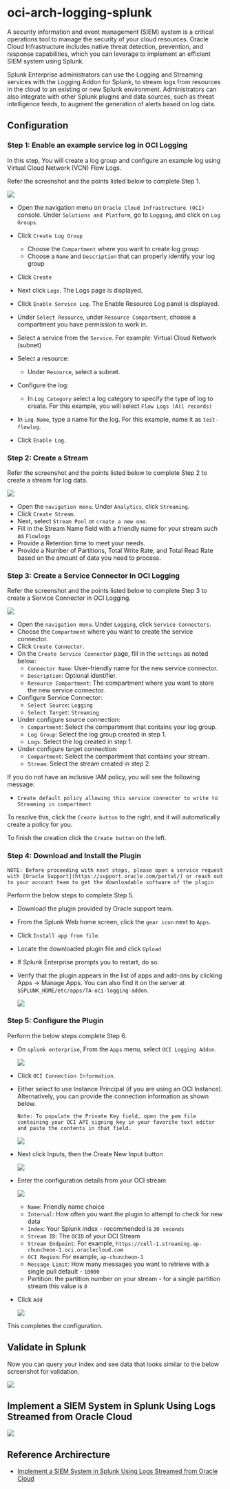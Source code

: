 # oci-arch-logging-splunk

A security information and event management (SIEM) system is a critical operations tool to manage the security of your cloud resources. Oracle Cloud Infrastructure includes native threat detection, prevention, and response capabilities, which you can leverage to implement an efficient SIEM system using Splunk.

Splunk Enterprise administrators can use the Logging and Streaming services with the Logging Addon for Splunk, to stream logs from resources in the cloud to an existing or new Splunk environment. Administrators can also integrate with other Splunk plugins and data sources, such as threat intelligence feeds, to augment the generation of alerts based on log data.

## Configuration

### Step 1: Enable an example service log in OCI Logging

In this step, You will create a log group and configure an example log using Virtual Cloud Network (VCN) Flow Logs.

Refer the screenshot and the points listed below to complete Step 1.

![](./images/picture1.png)


*   Open the navigation menu on `Oracle Cloud Infrastructure (OCI)` console. Under `Solutions and Platform`, go to `Logging`, and click on `Log Groups`.

*	Click `Create Log Group`

    - Choose the `Compartment` where you want to create log group
    - Choose a `Name` and `Description` that can properly identify your log group

*	Click `Create`

*   Next click `Logs`. The Logs page is displayed.

*	Click `Enable Service Log`. The Enable Resource Log panel is displayed.

*	Under `Select Resource`, under `Resource Compartment`, choose a compartment you have permission to work in.

*	Select a service from the `Service`. For example: Virtual Cloud Network (subnet)

*	Select a resource:
    - Under `Resource`, select a subnet.

*	Configure the log:

    - In `Log Category` select a log category to specify the type of log to create. For this example, you will select `Flow Logs (All records)`

*	In `Log Name`, type a name for the log. For this example, name it as `test-flowlog`.

*	Click `Enable Log`.

### Step 2: Create a Stream

Refer the screenshot and the points listed below to complete Step 2 to create a stream for log data.


![](./images/picture2.png)


*	Open the `navigation menu`. Under `Analytics`, click `Streaming`.
*	Click `Create Stream`.
*	Next, select `Stream Pool` or `create a new one`.
*	Fill in the Stream Name field with a friendly name for your stream such as `Flowlogs`
*	Provide a Retention time to meet your needs.
*	Provide a Number of Partitions, Total Write Rate, and Total Read Rate based on the amount of data you need to process.


### Step 3: Create a Service Connector in OCI Logging

Refer the screenshot and the points listed below to complete Step 3 to create a Service Connector in OCI Logging.


![](./images/picture3.png)


*	Open the `navigation menu`. Under `Logging`, click `Service Connectors`.
*	Choose the `Compartment` where you want to create the service connector.
*	Click `Create Connector`.
*	On the `Create Service Connector` page, fill in the `settings` as noted below:
    - `Connector Name`: User-friendly name for the new service connector.
    - `Description`: Optional identifier.
    - `Resource Compartment`: The compartment where you want to store the new service connector.
*   Configure Service Connector:
    - `Select Source`: `Logging` 
    - `Select Target`: `Streaming`
*   Under configure source connection:
	- `Compartment`: Select the compartment that contains your log group.
    - `Log Group`: Select the log group created in step 1.
    - `Logs`: Select the log created in step 1.
*   Under configure target connection:
	- `Compartment`: Select the compartment that contains your stream.
    - `Stream`: Select the stream created in step 2.

If you do not have an inclusive IAM policy, you will see the following message:
-   `Create default policy allowing this service connector to write to Streaming in compartment`

To resolve this, click the `Create button` to the right, and it will automatically create a policy for you.

To finish the creation click the `Create button` on the left.

### Step 4: Download and Install the Plugin

`NOTE: Before proceeding with next steps, please open a service request with [Oracle Support](https://support.oracle.com/portal/) or reach out to your account team to get the downloadable software of the plugin`

Perform the below steps to complete Step 5.

*	Download the plugin provided by Oracle support team.
*	From the Splunk Web home screen, click the `gear icon` next to `Apps`.
*	Click `Install app from file`.
*	Locate the downloaded plugin file and click `Upload`
*	If Splunk Enterprise prompts you to restart, do so.
*	Verify that the plugin appears in the list of apps and add-ons by clicking Apps -> Manage Apps. You can also find it  on the server at `$SPLUNK_HOME/etc/apps/TA-oci-logging-addon`.

    ![](./images/picture8.png)

### Step 5: Configure the Plugin

Perform the below steps complete Step 6.

*	On `splunk enterprise`, From the `Apps` menu, select `OCI Logging Addon`.

    ![](./images/picture9.png)

*	Click `OCI Connection Information`.

*   Either select to use Instance Principal (if you are using an OCI Instance). Alternatively, you can provide the connection information as shown below. 

    ```Note: To populate the Private Key field, open the pem file containing your OCI API signing key in your favorite text editor and paste the contents in that field.```

    ![](./images/picture10.png)

*	Next click Inputs, then the Create New Input button

    ![](./images/picture11.png)

*	Enter the configuration details from your OCI stream

    ![](./images/picture12.png)

    - `Name`: Friendly name choice
    - `Interval`: How often you want the plugin to attempt to check for new data
    - `Index`: Your Splunk index - recommended is `30 seconds`
    - `Stream ID`: The `OCID` of your OCI Stream
    - `Stream Endpoint`: For example, `https://cell-1.streaming.ap-chuncheon-1.oci.oraclecloud.com`
    - `OCI Region`: For example, `ap-chuncheon-1`
    - `Message Limit`: How many messages you want to retrieve with a single pull default - `10000`
    - Partition: the partition number on your stream - for a single partition stream this value is `0`

*   Click `Add`

    ![](./images/picture13.png)

This completes the configuration.

## Validate in Splunk

Now you can query your index and see data that looks similar to the below screenshot for validation.

   ![](./images/pic.png)

## Implement a SIEM System in Splunk Using Logs Streamed from Oracle Cloud

![](./images/siem-logging-oci.png)


## Reference Archirecture

- [Implement a SIEM System in Splunk Using Logs Streamed from Oracle Cloud](https://docs.oracle.com/en/solutions/logs-stream-splunk/index.html)
